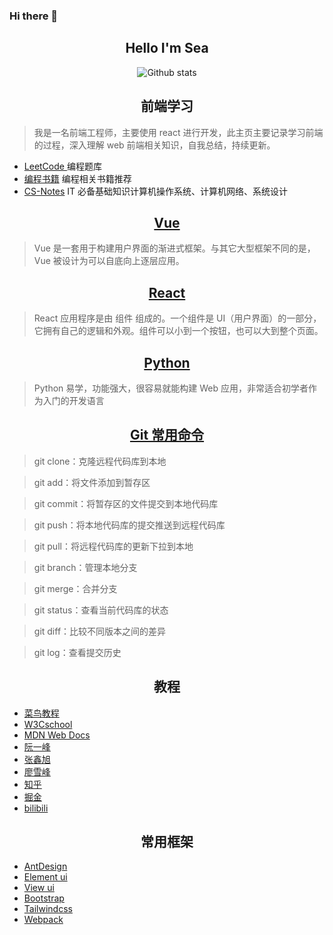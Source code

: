 ### Hi there 👋

<!--
**ErosHai/ErosHai** is a ✨ _special_ ✨ repository because its `README.md` (this file) appears on your GitHub profile.

Here are some ideas to get you started:

- 🔭 I’m currently working on ...
- 🌱 I’m currently learning ...
- 👯 I’m looking to collaborate on ...
- 🤔 I’m looking for help with ...
- 💬 Ask me about ...
- 📫 How to reach me: ...
- 😄 Pronouns: ...
- ⚡ Fun fact: ...
-->

<div align="center">

## Hello I'm Sea

[comment]: br '![Top Languages Card](https://github-readme-stats.vercel.app/api/top-langs/?username=ErosHai)'

[comment]: <> (![Github stats]&#40;https://github-readme-stats.vercel.app/api?username=ErosHai&theme=highcontrast&show_icons=true&count_private=true&#41;)

[comment]: <> (![Top Languages Card]&#40;https://github-readme-stats.vercel.app/api/top-langs/?username=ErosHai&#41;)

![Github stats](https://github-readme-stats.vercel.app/api?username=ErosHai&theme=highcontrast&show_icons=true&count_private=true)

[comment]: <> (## 学习 Vue)

[comment]: <> (![Top Languages Card]&#40;https://github-readme-stats.vercel.app/api/top-langs/?username=ErosHai&layout=compact&#41;)

</div>

<div align="center">

## 前端学习

</div>

> 我是一名前端工程师，主要使用 react 进行开发，此主页主要记录学习前端的过程，深入理解 web 前端相关知识，自我总结，持续更新。

- [ LeetCode ](https://github.com/labuladong/fucking-algorithm) 编程题库
- [编程书籍](https://github.com/jobbole/awesome-programming-books) 编程相关书籍推荐
- [CS-Notes](https://github.com/CyC2018/CS-Notes) IT 必备基础知识计算机操作系统、计算机网络、系统设计

<div align="center">
  
## [Vue](https://cn.vuejs.org/v2/guide/)

</div>

> Vue 是一套用于构建用户界面的渐进式框架。与其它大型框架不同的是，Vue 被设计为可以自底向上逐层应用。

<div align="center">
  
## [React](https://zh-hans.react.dev/learn)

</div>

> React 应用程序是由 组件 组成的。一个组件是 UI（用户界面）的一部分，它拥有自己的逻辑和外观。组件可以小到一个按钮，也可以大到整个页面。

<div align="center">

## [Python](https://www.readwithu.com/Article/PythonBasis/python0/WhyStudyPython.html)

</div>

> Python 易学，功能强大，很容易就能构建 Web 应用，非常适合初学者作为入门的开发语言

<div align="center">

## [Git 常用命令](https://nulab.com/zh-cn/learn/software-development/git-tutorial/)

</div>

> git clone：克隆远程代码库到本地
 
> git add：将文件添加到暂存区

> git commit：将暂存区的文件提交到本地代码库

> git push：将本地代码库的提交推送到远程代码库

> git pull：将远程代码库的更新下拉到本地

> git branch：管理本地分支

> git merge：合并分支

> git status：查看当前代码库的状态

> git diff：比较不同版本之间的差异

> git log：查看提交历史

<div align="center">

## 教程

</div>

- [菜鸟教程](https://www.runoob.com/js/js-tutorial.html)
- [W3Cschool](https://www.w3school.com.cn/index.html)
- [MDN Web Docs](https://developer.mozilla.org/zh-CN/docs/Web/HTML)
- [阮一峰](https://www.ruanyifeng.com/blog/javascript/)
- [张鑫旭](https://www.zhangxinxu.com/wordpress/)
- [廖雪峰](https://www.liaoxuefeng.com/wiki/1022910821149312)
- [知乎](https://www.zhihu.com/hot)
- [掘金](https://juejin.cn/frontend)
- [bilibili](https://www.bilibili.com/video/BV15741177Eh?from=search&seid=10398134479002757263)

<div align="center">

## 常用框架

</div>
  
- [AntDesign](https://ant-design.antgroup.com/components/overview-cn)
- [Element ui](https://element.eleme.cn/#/zh-CN/component/layout)
- [View ui](https://www.iviewui.com/docs/introduce)
- [Bootstrap ](https://v5.bootcss.com/docs/getting-started/introduction/)
- [Tailwindcss](https://www.tailwindcss.cn/docs/installation)
- [Webpack](https://www.webpackjs.com/concepts/)
